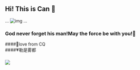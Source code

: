 ## Hi! This is Can 👋
<!--
**VanCoghChan/VanCoghChan** is a ✨ _special_ ✨ repository because its `README.md` (this file) appears on your GitHub profile.

Here are some ideas to get you started:

- 🔭 I’m currently working on ...
- 🌱 I’m currently learning ...
- 👯 I’m looking to collaborate on ...
- 🤔 I’m looking for help with ...
- 💬 Ask me about ...
- 📫 How to reach me: ...
- 😄 Pronouns: ...
- ⚡ Fun fact: ...
-->
...
![img](https://gimg2.baidu.com/image_search/src=http%3A%2F%2Fc-ssl.duitang.com%2Fuploads%2Fitem%2F202003%2F26%2F20200326153212_hjvzb.thumb.1000_0.gif&refer=http%3A%2F%2Fc-ssl.duitang.com&app=2002&size=f9999,10000&q=a80&n=0&g=0n&fmt=auto?sec=1660322339&t=c2ff304a0e3a630a25c8a62ed1bf1d11)
...
### God never forget his man!May the force be with you!🌌 
####💌love from CQ <br />
####💗勒是雾都 
<br />
### ![](https://komarev.com/ghpvc/?username=VanCoghChan&style=flat-square&color=ff69b4)
